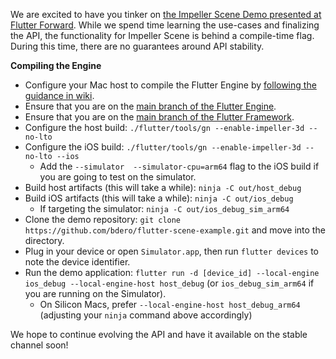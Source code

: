 We are excited to have you tinker on [the Impeller Scene Demo presented at Flutter Forward](https://www.youtube.com/live/zKQYGKAe5W8?feature=share&t=7048). While we spend time learning the use-cases and finalizing the API, the functionality for Impeller Scene is behind a compile-time flag. During this time, there are no guarantees around API stability.

**Compiling the Engine**

- Configure your Mac host to compile the Flutter Engine by [following the guidance in wiki](../dev/Setting-up-the-Engine-development-environment.md).
- Ensure that you are on the [main branch of the Flutter Engine](https://github.com/flutter/engine/tree/main).
- Ensure that you are on the [main branch of the Flutter Framework](https://github.com/flutter/flutter/tree/main).
- Configure the host build: `./flutter/tools/gn --enable-impeller-3d --no-lto`
- Configure the iOS build: `./flutter/tools/gn --enable-impeller-3d --no-lto --ios`
  - Add the `--simulator  --simulator-cpu=arm64` flag to the iOS build if you are going to test on the simulator.
- Build host artifacts (this will take a while): `ninja -C out/host_debug`
- Build iOS artifacts (this will take a while): `ninja -C out/ios_debug`
  - If targeting the simulator: `ninja -C out/ios_debug_sim_arm64`
- Clone the demo repository: `git clone https://github.com/bdero/flutter-scene-example.git` and move into the directory.
- Plug in your device or open `Simulator.app`, then run `flutter devices` to note the device identifier.
- Run the demo application: `flutter run -d [device_id] --local-engine ios_debug --local-engine-host host_debug` (or `ios_debug_sim_arm64` if you are running on the Simulator).
  - On Silicon Macs, prefer `--local-engine-host host_debug_arm64` (adjusting your `ninja` command above accordingly)

We hope to continue evolving the API and have it available on the stable channel soon!
